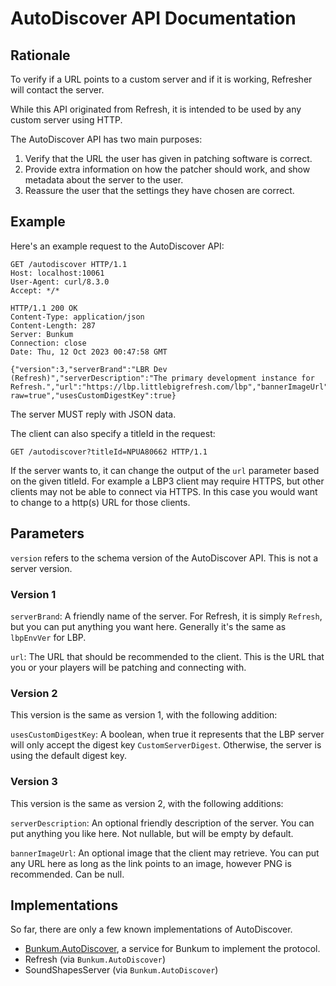 # AutoDiscover API Documentation

## Rationale

To verify if a URL points to a custom server and if it is working, Refresher will contact the server.

While this API originated from Refresh, it is intended to be used by any custom server using HTTP.

The AutoDiscover API has two main purposes:

1. Verify that the URL the user has given in patching software is correct.
2. Provide extra information on how the patcher should work, and show metadata about the server to the user.
3. Reassure the user that the settings they have chosen are correct.

## Example

Here's an example request to the AutoDiscover API:

```http
GET /autodiscover HTTP/1.1
Host: localhost:10061
User-Agent: curl/8.3.0
Accept: */*

HTTP/1.1 200 OK
Content-Type: application/json
Content-Length: 287
Server: Bunkum
Connection: close
Date: Thu, 12 Oct 2023 00:47:58 GMT

{"version":3,"serverBrand":"LBR Dev (Refresh)","serverDescription":"The primary development instance for Refresh.","url":"https://lbp.littlebigrefresh.com/lbp","bannerImageUrl":"https://github.com/LittleBigRefresh/Branding/blob/main/logos/refresh_type.png?raw=true","usesCustomDigestKey":true}
```

The server MUST reply with JSON data.

The client can also specify a titleId in the request:

`GET /autodiscover?titleId=NPUA80662 HTTP/1.1`

If the server wants to, it can change the output of the `url` parameter based on the given titleId. For example a LBP3 client may require HTTPS, but other clients may not be able to connect via HTTPS. In this case you would want to change to a http(s) URL for those clients.

## Parameters
`version` refers to the schema version of the AutoDiscover API. This is not a server version.

### Version 1
`serverBrand`: A friendly name of the server. For Refresh, it is simply `Refresh`, but you can put anything you want here. Generally it's the same as `lbpEnvVer` for LBP.

`url`: The URL that should be recommended to the client. This is the URL that you or your players will be patching and connecting with.

### Version 2

This version is the same as version 1, with the following addition:

`usesCustomDigestKey`: A boolean, when true it represents that the LBP server will only accept the digest key `CustomServerDigest`. Otherwise, the server is using the default digest key.

### Version 3

This version is the same as version 2, with the following additions:

`serverDescription`: An optional friendly description of the server. You can put anything you like here. Not nullable, but will be empty by default.

`bannerImageUrl`: An optional image that the client may retrieve. You can put any URL here as long as the link points to an image, however PNG is recommended. Can be null.

## Implementations

So far, there are only a few known implementations of AutoDiscover.

- [Bunkum.AutoDiscover](https://www.nuget.org/packages/Bunkum.AutoDiscover), a service for Bunkum to implement the protocol.
- Refresh (via `Bunkum.AutoDiscover`)
- SoundShapesServer (via `Bunkum.AutoDiscover`)
